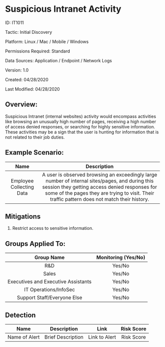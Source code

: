 # **Suspicious Intranet Activity**

ID: IT1011

Tactic: Initial Discovery

Platform: Linux / Mac / Mobile / Windows

Permissions Required: Standard

Data Sources: Application / Endpoint / Network Logs

Version: 1.0

Created: 04/28/2020

Last Modified: 04/28/2020


## **Overview:**
Suspicious Intranet (internal websites) activity would encompass activities like browsing an unusually high number of pages, receiving a high number of access denied responses, or searching for highly sensitive information. These activities may be a sign that the user is hunting for information that is not related to their job duties. 

## **Example Scenario:**

| Name | Description |
| :---:| :---:|
| Employee Collecting Data | A user is observed browsing an exceedingly large number of internal sites/pages, and during this session they getting access denied responses for some of the pages they are trying to visit. Their traffic pattern does not match their history. |
  

## **Mitigations**

1. Restrict access to sensitive information. 



## **Groups Applied To:**
| Group Name | Monitoring (Yes/No) |
| :---: | :---:|
| R&D	| Yes/No |
| Sales | Yes/No |
| Executives and Executive Assistants |	Yes/No |
| IT Operations/InfoSec	| Yes/No |
|Support Staff/Everyone Else | Yes/No|

## **Detection**
| Name | Description | Link | Risk Score |
| :---: | :---:|:---: | :---:|
| Name of Alert | Brief Description | Link to Alert | Risk Score|   





